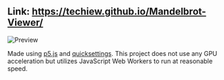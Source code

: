 ## Link: https://techiew.github.io/Mandelbrot-Viewer/
![Preview](https://techiew.github.io/Mandelbrot-Viewer/preview.png)

Made using [p5.js](https://p5js.org/) and [quicksettings](https://github.com/bit101/quicksettings). This project does not use any GPU acceleration but utilizes JavaScript Web Workers to run at reasonable speed.
